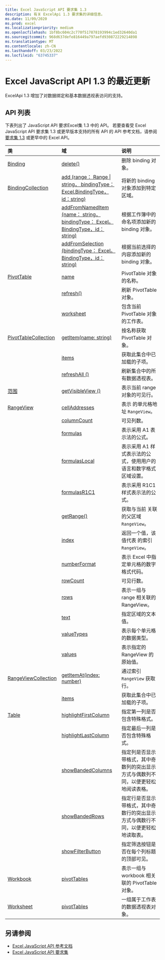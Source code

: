 ```yaml
---
title: Excel JavaScript API 要求集 1.3
description: 有关 ExcelApi 1.3 要求集的详细信息。
ms.date: 11/09/2020
ms.prod: excel
ms.localizationpriority: medium
ms.openlocfilehash: 1bf8bc604c2c770f517878193994c1ed32640da1
ms.sourcegitcommit: 968d637defe816449a797aefd930872229214898
ms.translationtype: MT
ms.contentlocale: zh-CN
ms.lasthandoff: 03/23/2022
ms.locfileid: "63745337"
---
```

# <a name="whats-new-in-excel-javascript-api-13"></a>Excel JavaScript API 1.3 的最近更新

ExcelApi 1.3 增加了对数据绑定和基本数据透视表访问的支持。

## <a name="api-list"></a>API 列表

下表列出了 JavaScript API 要求Excel集 1.3 中的 API。 若要查看受 Excel JavaScript API 要求集 1.3 或更早版本支持的所有 API 的 API 参考文档，请参阅[要求集 1.3](/javascript/api/excel?view=excel-js-1.3&preserve-view=true) 或更早中的 Excel API。

| 类 | 域 | 说明 |
|:---|:---|:---|
|[Binding](/javascript/api/excel/excel.binding)|[delete()](/javascript/api/excel/excel.binding#excel-excel-binding-delete-member(1))|删除 binding 对象。|
|[BindingCollection](/javascript/api/excel/excel.bindingcollection)|[add (range： Range \| string， bindingType： Excel.BindingType，id：string) ](/javascript/api/excel/excel.bindingcollection#excel-excel-bindingcollection-add-member(1))|将新的 binding 对象添加到特定区域。|
||[addFromNamedItem (name： string， bindingType： Excel。BindingType，id：string) ](/javascript/api/excel/excel.bindingcollection#excel-excel-bindingcollection-addfromnameditem-member(1))|根据工作簿中的命名项添加新的 binding 对象。|
||[addFromSelection (bindingType： Excel。BindingType，id：string) ](/javascript/api/excel/excel.bindingcollection#excel-excel-bindingcollection-addfromselection-member(1))|根据当前选择的内容添加新的 binding 对象。|
|[PivotTable](/javascript/api/excel/excel.pivottable)|[name](/javascript/api/excel/excel.pivottable#excel-excel-pivottable-name-member)|PivotTable 对象的名称。|
||[refresh()](/javascript/api/excel/excel.pivottable#excel-excel-pivottable-refresh-member(1))|刷新 PivotTable 对象。|
||[worksheet](/javascript/api/excel/excel.pivottable#excel-excel-pivottable-worksheet-member)|包含当前 PivotTable 对象的工作表。|
|[PivotTableCollection](/javascript/api/excel/excel.pivottablecollection)|[getItem(name: string)](/javascript/api/excel/excel.pivottablecollection#excel-excel-pivottablecollection-getitem-member(1))|按名称获取 PivotTable 对象。|
||[items](/javascript/api/excel/excel.pivottablecollection#excel-excel-pivottablecollection-items-member)|获取此集合中已加载的子项。|
||[refreshAll () ](/javascript/api/excel/excel.pivottablecollection#excel-excel-pivottablecollection-refreshall-member(1))|刷新集合中的所有数据透视表。|
|[范围](/javascript/api/excel/excel.range)|[getVisibleView () ](/javascript/api/excel/excel.range#excel-excel-range-getvisibleview-member(1))|表示当前 range 对象的可见行。|
|[RangeView](/javascript/api/excel/excel.rangeview)|[cellAddresses](/javascript/api/excel/excel.rangeview#excel-excel-rangeview-celladdresses-member)|表示 的单元格地址 `RangeView`。|
||[columnCount](/javascript/api/excel/excel.rangeview#excel-excel-rangeview-columncount-member)|可见列数。|
||[formulas](/javascript/api/excel/excel.rangeview#excel-excel-rangeview-formulas-member)|表示采用 A1 表示法的公式。|
||[formulasLocal](/javascript/api/excel/excel.rangeview#excel-excel-rangeview-formulaslocal-member)|表示采用 A1 样式表示法的公式，使用用户的语言和数字格式区域设置。|
||[formulasR1C1](/javascript/api/excel/excel.rangeview#excel-excel-rangeview-formulasr1c1-member)|表示采用 R1C1 样式表示法的公式。|
||[getRange()](/javascript/api/excel/excel.rangeview#excel-excel-rangeview-getrange-member(1))|获取与当前 关联的父区域 `RangeView`。|
||[index](/javascript/api/excel/excel.rangeview#excel-excel-rangeview-index-member)|返回一个值，该值代表 的索引 `RangeView`。|
||[numberFormat](/javascript/api/excel/excel.rangeview#excel-excel-rangeview-numberformat-member)|表示 Excel 中指定单元格的数字格式代码。|
||[rowCount](/javascript/api/excel/excel.rangeview#excel-excel-rangeview-rowcount-member)|可见行数。|
||[rows](/javascript/api/excel/excel.rangeview#excel-excel-rangeview-rows-member)|表示一组与 range 相关联的 RangeView。|
||[text](/javascript/api/excel/excel.rangeview#excel-excel-rangeview-text-member)|指定区域的文本值。|
||[valueTypes](/javascript/api/excel/excel.rangeview#excel-excel-rangeview-valuetypes-member)|表示每个单元格的数据类型。|
||[values](/javascript/api/excel/excel.rangeview#excel-excel-rangeview-values-member)|表示指定的 RangeView 的原始值。|
|[RangeViewCollection](/javascript/api/excel/excel.rangeviewcollection)|[getItemAt(index: number)](/javascript/api/excel/excel.rangeviewcollection#excel-excel-rangeviewcollection-getitemat-member(1))|通过索引 `RangeView` 获取行。|
||[items](/javascript/api/excel/excel.rangeviewcollection#excel-excel-rangeviewcollection-items-member)|获取此集合中已加载的子项。|
|[Table](/javascript/api/excel/excel.table)|[highlightFirstColumn](/javascript/api/excel/excel.table#excel-excel-table-highlightfirstcolumn-member)|指定第一列是否包含特殊格式。|
||[highlightLastColumn](/javascript/api/excel/excel.table#excel-excel-table-highlightlastcolumn-member)|指定最后一列是否包含特殊格式。|
||[showBandedColumns](/javascript/api/excel/excel.table#excel-excel-table-showbandedcolumns-member)|指定列是否显示带格式，其中奇数列的突出显示方式与偶数列不同，以便更轻松地阅读表格。|
||[showBandedRows](/javascript/api/excel/excel.table#excel-excel-table-showbandedrows-member)|指定行是否显示带格式，其中奇数行的突出显示方式与偶数行不同，以便更轻松地读取表。|
||[showFilterButton](/javascript/api/excel/excel.table#excel-excel-table-showfilterbutton-member)|指定筛选按钮是否在每个列标题的顶部可见。|
|[Workbook](/javascript/api/excel/excel.workbook)|[pivotTables](/javascript/api/excel/excel.workbook#excel-excel-workbook-pivottables-member)|表示一组与 workbook 相关联的 PivotTable 对象。|
|[Worksheet](/javascript/api/excel/excel.worksheet)|[pivotTables](/javascript/api/excel/excel.worksheet#excel-excel-worksheet-pivottables-member)|一组属于工作表的数据透视表对象。|

## <a name="see-also"></a>另请参阅

- [Excel JavaScript API 参考文档](/javascript/api/excel?view=excel-js-1.3&preserve-view=true)
- [Excel JavaScript API 要求集](excel-api-requirement-sets.md)
